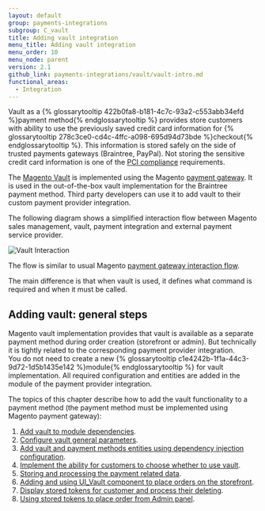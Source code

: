 ```yaml
---
layout: default
group: payments-integrations
subgroup: C_vault
title: Adding vault integration
menu_title: Adding vault integration
menu_order: 10
menu_node: parent
version: 2.1
github_link: payments-integrations/vault/vault-intro.md
functional_areas:
  - Integration
---
```


Vault as a {% glossarytooltip 422b0fa8-b181-4c7c-93a2-c553abb34efd %}payment method{% endglossarytooltip %} provides store customers with ability to use the previously saved credit card information for {% glossarytooltip 278c3ce0-cd4c-4ffc-a098-695d94d73bde %}checkout{% endglossarytooltip %}. This information is stored safely on the side of trusted payments gateways (Braintree, PayPal). Not storing the sensitive credit card information is one of the [PCI compliance](https://www.pcisecuritystandards.org/)  requirements.

The [Magento Vault]({{site.mage2100url}}app/code/Magento/Vault) is implemented using the Magento [payment gateway]({{page.baseurl}}payments-integrations/payment-gateway/payment-gateway-intro.html). It is used in the out-of-the-box vault implementation for the Braintree payment method. Third party developers can use it to add vault to their custom payment provider integration.

The following diagram shows a simplified interaction flow between Magento sales management, vault, payment integration and external payment service provider.

![Vault Interaction]({{site.baseurl}}common/images/payments-integrations/vault_interaction_flow1.png)

The flow is similar to usual Magento [payment gateway interaction flow]({{page.baseurl}}payments-integrations/payment-gateway/payment-gateway-intro.html). 

The main difference is that when vault is used, it defines what command is required and when it must be called.

## Adding vault: general steps

Magento vault implementation provides that vault is available as a separate payment method during order creation (storefront or admin). But technically it is tightly related to the corresponding payment provider integration.   
You do not need to create a new {% glossarytooltip c1e4242b-1f1a-44c3-9d72-1d5b1435e142 %}module{% endglossarytooltip %} for vault implementation. All required configuration and entities are added in the module of the payment provider integration.

The topics of this chapter describe how to add the vault functionality to a payment method (the payment method must be implemented using Magento payment gateway):

1. [Add vault to module dependencies]({{page.baseurl}}payments-integrations/vault/module-configuration.html).
2. [Configure vault general parameters]({{page.baseurl}}payments-integrations/vault/vault-payment-configuration.html).
3. [Add vault and payment methods entities using dependency injection configuration]({{page.baseurl}}payments-integrations/vault/vault-di.html).
4. [Implement the ability for customers to choose whether to use vault]({{page.baseurl}}payments-integrations/vault/enabler.html).
5. [Storing and processing the payment related data]({{page.baseurl}}payments-integrations/vault/payment-token.html).
6. [Adding and using  UI_Vault component to place orders on the storefront]({{page.baseurl}}payments-integrations/vault/token-ui-component-provider.html).
7. [Display stored tokens for customer and process their deleting]({{page.baseurl}}payments-integrations/vault/customer-stored-payments.html).
8. [Using stored tokens to place order from Admin panel]({{page.baseurl}}payments-integrations/vault/admin-integration.html).
